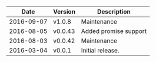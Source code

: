 | Date        | Version | Description |
| ----------- | ------- | ----------- |
| 2016-09-07  | v1.0.8  | Maintenance |
| 2016-08-05  | v0.0.43 | Added promise support |
| 2016-08-03  | v0.0.42 | Maintenance |
| 2016-03-04  | v0.0.1  | Initial release. |
